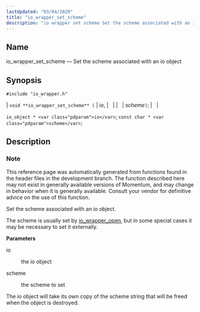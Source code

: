 ```yaml
---
lastUpdated: "03/04/2020"
title: "io_wrapper_set_scheme"
description: "io wrapper set scheme Set the scheme associated with an io object void io wrapper set scheme io scheme io object io const char scheme This reference page was automatically generated from functions found in the header files in the development branch The function described here may not exist in..."
---
```


<a name="apis.io_wrapper_set_scheme"></a> 
## Name

io_wrapper_set_scheme — Set the scheme associated with an io object

## Synopsis

`#include "io_wrapper.h"`

| `void **io_wrapper_set_scheme** (` | <var class="pdparam">io</var>, |   |
|   | <var class="pdparam">scheme</var>`)`; |   |

`io_object * <var class="pdparam">io</var>`;
`const char * <var class="pdparam">scheme</var>`;<a name="idp54051792"></a> 
## Description

### Note

This reference page was automatically generated from functions found in the header files in the development branch. The function described here may not exist in generally available versions of Momentum, and may change in behavior when it is generally available. Consult your vendor for definitive advice on the use of this function.

Set the scheme associated with an io object.

The scheme is usually set by [io_wrapper_open](/momentum/3/3-api/apis-io-wrapper-open), but in some special cases it may be necessary to set it externally.

**<a name="idp54055728"></a> Parameters**

<dl class="variablelist">

<dt>io</dt>

<dd>

the io object

</dd>

<dt>scheme</dt>

<dd>

the scheme to set

</dd>

</dl>

The io object will take its own copy of the scheme string that will be freed when the object is destroyed.